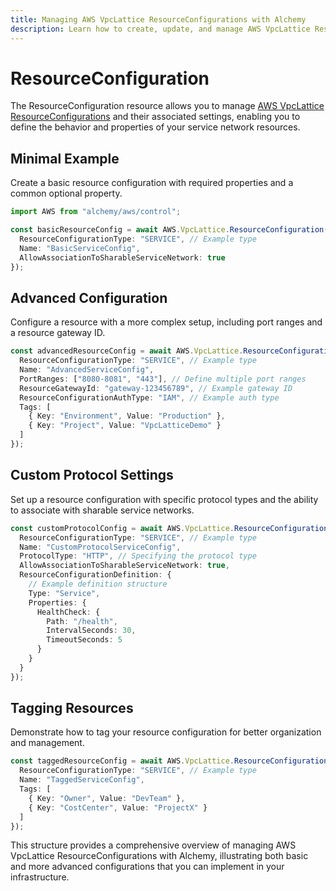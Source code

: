 ```yaml
---
title: Managing AWS VpcLattice ResourceConfigurations with Alchemy
description: Learn how to create, update, and manage AWS VpcLattice ResourceConfigurations using Alchemy Cloud Control.
---
```


# ResourceConfiguration

The ResourceConfiguration resource allows you to manage [AWS VpcLattice ResourceConfigurations](https://docs.aws.amazon.com/vpclattice/latest/userguide/) and their associated settings, enabling you to define the behavior and properties of your service network resources.

## Minimal Example

Create a basic resource configuration with required properties and a common optional property.

```ts
import AWS from "alchemy/aws/control";

const basicResourceConfig = await AWS.VpcLattice.ResourceConfiguration("basicResourceConfig", {
  ResourceConfigurationType: "SERVICE", // Example type
  Name: "BasicServiceConfig",
  AllowAssociationToSharableServiceNetwork: true
});
```

## Advanced Configuration

Configure a resource with a more complex setup, including port ranges and a resource gateway ID.

```ts
const advancedResourceConfig = await AWS.VpcLattice.ResourceConfiguration("advancedResourceConfig", {
  ResourceConfigurationType: "SERVICE", // Example type
  Name: "AdvancedServiceConfig",
  PortRanges: ["8080-8081", "443"], // Define multiple port ranges
  ResourceGatewayId: "gateway-123456789", // Example gateway ID
  ResourceConfigurationAuthType: "IAM", // Example auth type
  Tags: [
    { Key: "Environment", Value: "Production" },
    { Key: "Project", Value: "VpcLatticeDemo" }
  ]
});
```

## Custom Protocol Settings

Set up a resource configuration with specific protocol types and the ability to associate with sharable service networks.

```ts
const customProtocolConfig = await AWS.VpcLattice.ResourceConfiguration("customProtocolConfig", {
  ResourceConfigurationType: "SERVICE", // Example type
  Name: "CustomProtocolServiceConfig",
  ProtocolType: "HTTP", // Specifying the protocol type
  AllowAssociationToSharableServiceNetwork: true,
  ResourceConfigurationDefinition: {
    // Example definition structure
    Type: "Service",
    Properties: {
      HealthCheck: {
        Path: "/health",
        IntervalSeconds: 30,
        TimeoutSeconds: 5
      }
    }
  }
});
```

## Tagging Resources

Demonstrate how to tag your resource configuration for better organization and management.

```ts
const taggedResourceConfig = await AWS.VpcLattice.ResourceConfiguration("taggedResourceConfig", {
  ResourceConfigurationType: "SERVICE", // Example type
  Name: "TaggedServiceConfig",
  Tags: [
    { Key: "Owner", Value: "DevTeam" },
    { Key: "CostCenter", Value: "ProjectX" }
  ]
});
``` 

This structure provides a comprehensive overview of managing AWS VpcLattice ResourceConfigurations with Alchemy, illustrating both basic and more advanced configurations that you can implement in your infrastructure.